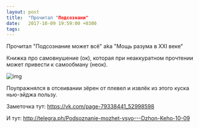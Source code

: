 ```yaml
---
layout: post
title:  "Прочитал "Подсознани"
date:   2017-10-09 19:59:00 +0300
tags:   
---
```


Прочитал "Подсознание может всё" aka "Мощь разума в XXI веке" 

Книжка про самовнушение (ок), которая при неаккуратном прочтении может привести к самообману (неок). 

![img](https://pp.userapi.com/c837328/v837328188/59172/zAFplZuq0dI.jpg)

<!--excerpt-->

Поупражнялся в отсеивании зёрен от плевел и извлёк из этого куска нью-эйджа пользу. 

Заметочка тут: https://vk.com/page-79338441_52998598 

И тут: http://telegra.ph/Podsoznanie-mozhet-vsyo---Dzhon-Keho-10-09

